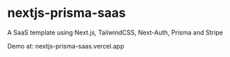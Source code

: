 # nextjs-prisma-saas
A SaaS template using Next.js, TailwindCSS, Next-Auth, Prisma and Stripe

Demo at: nextjs-prisma-saas.vercel.app
